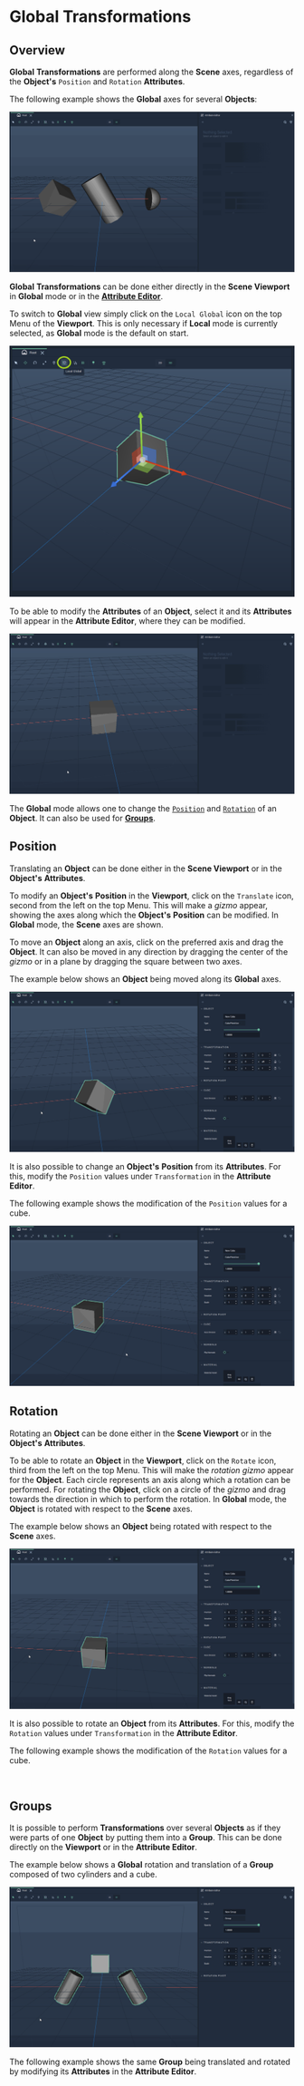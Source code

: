 # Global Transformations

## Overview

**Global** **Transformations** are performed along the **Scene** axes, regardless of the **Object's** `Position` and `Rotation` **Attributes**.

The following example shows the **Global** axes for several **Objects**:

![](../../../../.gitbook/assets/Global_Axes.gif)

**Global** **Transformations** can be done either directly in the **Scene Viewport** in **Global** mode or in the [**Attribute Editor**](../../../../modules/attribute-editor.md). 

To switch to **Global** view simply click on the `Local Global` icon on the top Menu of the **Viewport**. This is only necessary if **Local** mode is currently selected, as **Global** mode is the default on start. 

![Global mode view.](../../../../.gitbook/assets/globalmode2.png)

To be able to modify the **Attributes** of an **Object**, select it and its **Attributes** will appear in the **Attribute Editor**, where they can be modified.

![Attribute Editor for a cube.](../../../../.gitbook/assets/Global_AttriEdit.gif)

The **Global** mode allows one to change the [`Position`](#position) and [`Rotation`](#rotation) of an **Object**. It can also be used for [**Groups**](#groups).

## Position

Translating an **Object** can be done either in the **Scene Viewport** or in the **Object's** **Attributes**.

To modify an **Object's** **Position** in the **Viewport**, click on the `Translate` icon, second from the left on the top Menu. This will make a *gizmo* appear, showing the axes along which the **Object's** **Position** can be modified. In **Global** mode, the **Scene** axes are shown.

To move an **Object** along an axis, click on the preferred axis and drag the **Object**. It can also be moved in any direction by dragging the center of the *gizmo* or in a plane by dragging the square between two axes.

The example below shows an **Object** being moved along its **Global** axes.

![](../../../../.gitbook/assets/Global_Position.gif)

It is also possible to change an **Object's** **Position** from its **Attributes**. For this, modify the `Position` values under `Transformation` in the **Attribute Editor**.

The following example shows the modification of the `Position` values for a cube.

![](../../../../.gitbook/assets/Global_PositionAttri.gif)

## Rotation

Rotating an **Object** can be done either in the **Scene Viewport** or in the **Object's** **Attributes**.

To be able to rotate an **Object** in the **Viewport**, click on the `Rotate` icon, third from the left on the top Menu. This will make the *rotation gizmo* appear for the **Object**. Each circle represents an axis along which a rotation can be performed. For rotating the **Object**, click on a circle of the *gizmo* and drag towards the direction in which to perform the rotation. In **Global** mode, the **Object** is rotated with respect to the **Scene** axes.

The example below shows an **Object** being rotated with respect to the **Scene** axes.

![](../../../../.gitbook/assets/Global_Rotation.gif)

It is also possible to rotate an **Object** from its **Attributes**. For this, modify the `Rotation` values under `Transformation` in the **Attribute Editor**.

The following example shows the modification of the `Rotation` values for a cube.

![]()


## Groups

It is possible to perform **Transformations** over several **Objects** as if they were parts of one **Object** by putting them into a **Group**. This can be done directly on the **Viewport** or in the **Attribute Editor**.

The example below shows a **Global** rotation and translation of a **Group** composed of two cylinders and a cube.

![](../../../../.gitbook/assets/Global_Group.gif)

The following example shows the same **Group** being translated and rotated by modifying its **Attributes** in the **Attribute Editor**.

![]()